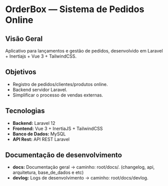 # OrderBox — Sistema de Pedidos Online

## Visão Geral
Aplicativo para lançamentos e gestão de pedidos, desenvolvido em Laravel + Inertiajs + Vue 3 + TailwindCSS.

## Objetivos
- Registro de pedidos/clientes/produtos online.
- Backend servidor Laravel.
- Simplificar o processo de vendas externas.

## Tecnologias
- **Backend:** Laravel 12
- **Frontend:** Vue 3 + InertiaJS + TailwindCSS
- **Banco de Dados:** MySQL
- **API Rest:** API REST Laravel

## Documentação de desenvolvimento
- **docs:** Documentação geral -> caminho: root/docs/. (changelog, api, arquitetura, base_de_dados e etc)
- **devlog:** Logs de desenvolvimento -> caminho: root/docs/devlog.